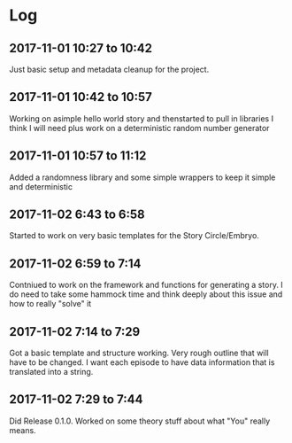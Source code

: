 # Log

## 2017-11-01 10:27 to 10:42
Just basic setup and metadata cleanup for the project.

## 2017-11-01 10:42 to 10:57
Working on asimple hello world story and thenstarted to pull in libraries I think I will need plus work on a deterministic random number generator

## 2017-11-01 10:57 to 11:12
Added a randomness library and some simple wrappers to keep it simple and deterministic

## 2017-11-02 6:43 to 6:58
Started to work on very basic templates for the Story Circle/Embryo.

## 2017-11-02 6:59 to 7:14
Contniued to work on the framework and functions for generating a story.
I do need to take some hammock time and think deeply about this issue and how to really "solve" it

## 2017-11-02 7:14 to 7:29
Got a basic template and structure working.
Very rough outline that will have to be changed.
I want each episode to have data information that is translated into a string.

## 2017-11-02 7:29 to 7:44
Did Release 0.1.0.
Worked on some theory stuff about what "You" really means.